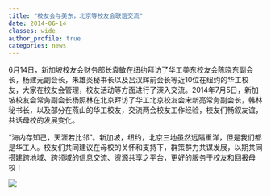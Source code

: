```yaml
---
title: "校友会与美东，北京等校友会联谊交流"
date: 2014-06-14
classes: wide
author_profile: true
categories: news
---
```


6月14日，新加坡校友会财务部长袁敏在纽约拜访了华工美东校友会陈晓东副会长，杨建元副会长，朱雄炎秘书长以及吕汉辉前会长等近10位在纽约的华工校友，大家在校友会管理，校友活动等方面进行了深入交流。2014年7月5日，新加坡校友会常务副会长杨照林在北京拜访了华工北京校友会宋新亮常务副会长，韩林秘书长，以及部分在燕山的华工校友，交流两会校友工作经验，校友们畅叙友谊，共话母校的发展变化。

“海内存知己，天涯若比邻”。新加坡，纽约，北京三地虽然远隔重洋，但是我们都是华工人。校友们共同建议在母校的关怀和支持下，群策群力共谋发展，以期共同搭建跨地域、跨领域的信息交流、资源共享之平台，更好的服务于校友和回报母校！

![](/assets/images/20140614a.jpg)
